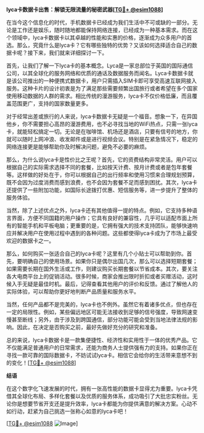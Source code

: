 **lyca卡数据卡出售：解锁无限流量的秘密武器[[TG💪+ @esim1088](https://t.me/s/esim1088)]**

在当今这个信息化的时代，手机数据卡已经成为我们生活中不可或缺的一部分。无论是工作还是娱乐，随时随地都能保持网络连接，已经成为一种基本需求。而在这个领域中，lyca卡数据卡以其卓越的性能和实惠的价格，逐渐成为众多用户的首选。那么，究竟什么是lyca卡？它有哪些独特的优势？又该如何选择适合自己的数据卡呢？接下来，我们就来详细探讨一下。

首先，让我们了解一下lyca卡的基本概念。Lyca是一家总部位于英国的国际通信公司，以其全球化的服务网络和优质的通话及数据服务而闻名。Lyca卡数据卡就是该公司推出的一种便携式数据卡，用户只需插入SIM卡即可享受高速互联网接入服务。这种卡片的设计初衷是为了满足那些需要频繁出国旅行或者希望在多个国家使用移动数据的人群的需求。相比传统的漫游服务，lyca卡不仅价格低廉，而且覆盖范围更广，支持的国家数量更多。

对于经常出差或旅行的人来说，lyca卡数据卡无疑是一个福音。想象一下，在异国他乡，你不需要担心高昂的漫游费用，也不必寻找当地的WiFi热点，只需一张lyca卡，就能轻松搞定一切。无论是在咖啡馆、机场还是酒店，只要有信号的地方，你就可以随时上网冲浪、收发邮件或是进行视频会议。特别是在紧急情况下，稳定的网络连接更是能够帮助你及时解决问题，避免不必要的麻烦。

那么，为什么说lyca卡是性价比之王呢？首先，它的资费结构非常灵活。用户可以根据自己的实际需求选择不同的套餐，比如按天计费、按月计费或者是包年套餐等。这样做的好处在于，你可以根据自己的出行频率和使用习惯来合理规划预算，既不会因为过度消费而感到浪费，也不会因为套餐不足而感到困扰。其次，lyca卡还提供了一些附加功能，如国际长途拨打优惠、短信服务等，进一步提升了整体的服务体验。

当然，除了上述优点之外，lyca卡还有其他值得一提的特点。例如，它支持多种语言界面，方便不同国籍的用户操作；它具有良好的兼容性，几乎可以适配市面上所有的智能手机和平板电脑；更重要的是，它拥有强大的技术支持团队，能够快速响应并解决用户在使用过程中遇到的各种问题。这些都使得lyca卡成为了市场上最受欢迎的数据卡之一。

那么，如何购买一张适合自己的lyca卡呢？这里有几个小贴士可以帮助到你。首先，要明确自己的使用场景。如果你只是偶尔出国几次，那么可以选择短期套餐；如果需要长期在国外生活或工作，则建议购买长期套餐以节省成本。其次，要关注各大电商平台上的促销活动。很多时候，商家会推出限时折扣或者买赠活动，这时候入手无疑是最佳时机。最后，记得查看其他用户的评价和反馈。通过了解他人的实际体验，可以帮助你更好地判断产品质量和服务水平。

当然，任何产品都不是完美的，lyca卡也不例外。虽然它有着诸多优点，但也存在一定的局限性。例如，某些偏远地区可能无法接收到足够的信号强度，导致网速变慢甚至断线；另外，由于涉及到跨国通信，部分功能可能会受到当地法律法规的影响。因此，在决定是否购买之前，最好先做好充分的研究和准备。

总的来说，lyca卡数据卡是一款集便捷性、经济性和实用性于一体的优秀产品。它不仅能满足普通用户的日常需求，还能为商务人士提供强有力的支持。如果你正在寻找一款可靠的国际数据卡，不妨试试lyca卡。相信它会给你的生活带来意想不到的变化！[[TG💪+ @esim1088](https://t.me/s/esim1088)]

**结语**

在这个数字化飞速发展的时代，拥有一张高性能的数据卡显得尤为重要。lyca卡凭借其全球化布局、多样化套餐以及优质的服务体系，成功吸引了大批忠实粉丝。无论你是想要节省开支还是提升效率，lyca卡都能为你提供满意的解决方案。心动不如行动，赶紧为自己挑选一张称心如意的lyca卡吧！

[[TG💪+ @esim1088](https://t.me/s/esim1088) ![Image](https://i.postimg.cc/4NQfJmqS/Snipaste-2025-05-13-00-14-12.png)]